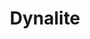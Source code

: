 ---
title: Dynalite
categories:
  - nosql-database
docs:
  - id: java
    url: https://java.testcontainers.org/modules/databases/dynalite/
    maintainer: core
    example: |
      ```java
      var dynamoDB = new DynaliteContainer(DockerImageName.parse(
        "quay.io/testcontainers/dynalite:v1.2.1-1"
      ));
      dynamoDB.start();
      ```
description: |
  Dynalite is an implementation of Amazon's DynamoDB built on LevelDB that aims to match live DynamoDB instances as closely as possible, including all limits and error messages.
---